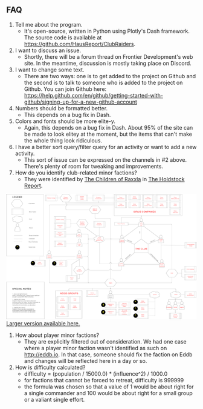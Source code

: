 
## FAQ

1. Tell me about the program.
    * It's open-source, written in Python using Plotly's Dash framework. 
    The source code is available at https://github.com/HausReport/ClubRaiders.
1. I want to discuss an issue.
    * Shortly, there will be a forum thread on Frontier Development's web site.  In the meantime,
    discussion is mostly taking place on Discord.
1. I want to change some text.
    * There are two ways: one is to get added to the project on Github and the second is to talk
    to someone who is added to the project on Github.  You can join Github here: https://help.github.com/en/github/getting-started-with-github/signing-up-for-a-new-github-account
1. Numbers should be formatted better.
    * This depends on a bug fix in Dash.
1. Colors and fonts should be more elite-y.
    * Again, this depends on a bug fix in Dash.  About 95% of the site can be made to look elitey at the moment,
    but the items that can't make the whole thing look ridiculous.
1. I have a better sort query/filter query for an activity or want to add a new activity.
    * This sort of issue can be expressed on the channels in #2 above.  There's plenty of room for tweaking and improvements.
1. How do you identify club-related minor factions?
    * They were identified by [The Children of Raxxla](https://inara.cz/squadron/4980/) in [The Holdstock Report](https://docs.google.com/document/d/1MPw1EzRmor2TvRw97QvB8lNTcBT2XffrMuMwEOAXaW8/edit?usp=sharing).

![Diagram of Club-Related Minor Factions](https://github.com/HausReport/ClubRaiders/raw/master/info/club-diagram-640.png)
[Larger version available here.](https://github.com/HausReport/ClubRaiders/raw/master/info/My%20Club%20Diagram.png)

1. How about player minor factions?
    * They are explicitly filtered out of consideration.  We had one case where a player minor faction
    wasn't identified as such on http://eddb.io.  In that case, someone should fix the faction on Eddb and
    changes will be reflected here in a day or so.
1. How is difficulty calculated?
    * difficulty = (population / 15000.0) * (influence^2) / 1000.0
    * for factions that cannot be forced to retreat, difficulty is 999999
    * the formula was chosen so that a value of 1 would be about right for a
        single commander and 100 would be about right for a small group or
        a valiant single effort.
